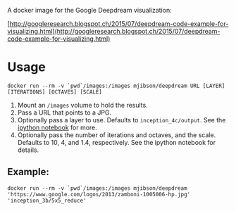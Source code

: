 A docker image for the Google Deepdream visualization:

[http://googleresearch.blogspot.ch/2015/07/deepdream-code-example-for-visualizing.html](http://googleresearch.blogspot.ch/2015/07/deepdream-code-example-for-visualizing.html)

# Usage

```
docker run --rm -v `pwd`/images:/images mjibson/deepdream URL [LAYER] [ITERATIONS] [OCTAVES] [SCALE]
```

1. Mount an `/images` volume to hold the results.
1. Pass a URL that points to a JPG.
1. Optionally pass a layer to use. Defaults to `inception_4c/output`. See the [ipython notebook](https://github.com/google/deepdream/blob/master/dream.ipynb) for more.
1. Optionally pass the number of iterations and octaves, and the scale. Defaults to 10, 4, and 1.4, respectively. See the ipython notebook for details.

## Example:

```
docker run --rm -v `pwd`/images:/images mjibson/deepdream 'https://www.google.com/logos/2013/zamboni-1005006-hp.jpg' 'inception_3b/5x5_reduce'
```
